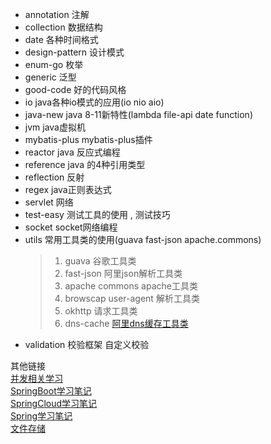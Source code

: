 * annotation          注解
* collection          数据结构
* date                各种时间格式
* design-pattern      设计模式
* enum-go             枚举
* generic             泛型
* good-code           好的代码风格
* io                  java各种io模式的应用(io nio aio)
* java-new               java 8-11新特性(lambda file-api date function)
* jvm                 java虚拟机
* mybatis-plus        mybatis-plus插件
* reactor             java 反应式编程
* reference           java 的4种引用类型
* reflection          反射
* regex               java正则表达式
* servlet             网络    
* test-easy           测试工具的使用 , 测试技巧
* socket              socket网络编程
* utils               常用工具类的使用(guava fast-json apache.commons)
  > 1) guava            谷歌工具类 
  > 2) fast-json        阿里json解析工具类
  > 3) apache commons   apache工具类
  > 4) browscap         user-agent 解析工具类
  > 5) okhttp           请求工具类
  > 6) dns-cache        [阿里dns缓存工具类](https://github.com/alibaba/java-dns-cache-manipulator/tree/master/library)
* validation          校验框架 自定义校验


其他链接  
[并发相关学习](https://github.com/zrrd/currentroad)  
[SpringBoot学习笔记](https://github.com/zrrd/SpringBoot)  
[SpringCloud学习笔记](https://github.com/zrrd/SpringCloud)  
[Spring学习笔记](https://github.com/zrrd/Spring)  
[文件存储](https://github.com/zrrd/storage)